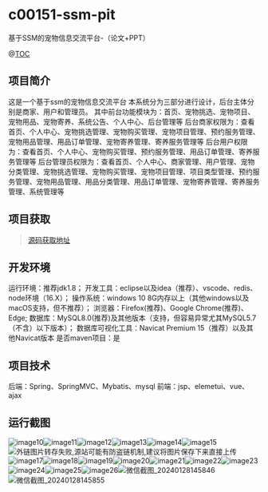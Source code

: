 # c00151-ssm-pit
基于SSM的宠物信息交流平台-（论文+PPT）



@[TOC](基于SSM的宠物信息交流平台-（论文+PPT）)
## 项目简介
这是一个基于ssm的宠物信息交流平台
本系统分为三部分进行设计，后台主体分别是商家、用户和管理员。
其中前台功能模块为：首页、宠物挑选、宠物项目、宠物用品、宠物寄养、系统公告、个人中心、后台管理等
后台商家权限为：查看首页、个人中心、宠物挑选管理、宠物购买管理、宠物项目管理、预约服务管理、宠物用品管理、用品订单管理、宠物寄养管理、寄养服务管理等
后台用户权限为：查看首页、个人中心、宠物购买管理、预约服务管理、用品订单管理、寄养服务管理等
后台管理员权限为：查看首页、个人中心、商家管理、用户管理、宠物分类管理、宠物挑选管理、宠物购买管理、宠物项目管理、项目类型管理、预约服务管理、宠物用品管理、用品分类管理、用品订单管理、宠物寄养管理、寄养服务管理、系统管理等


## 项目获取
> [源码获取地址](http://www.manoncode.cn/details?id=151)

 
## 开发环境

运行环境：推荐jdk1.8；
开发工具：eclipse以及idea（推荐）、vscode、redis、node环境（16.X）；
操作系统：windows 10 8G内存以上（其他windows以及macOS支持，但不推荐）；
浏览器：Firefox(推荐)、Google Chrome(推荐)、Edge;
数据库：MySQL8.0(推荐)及其他版本（支持，但容易异常尤其MySQL5.7（不含）以下版本）；
数据库可视化工具：Navicat Premium 15（推荐）以及其他Navicat版本
是否maven项目：是

## 项目技术
 
后端：Spring、SpringMVC、Mybatis、mysql
前端：jsp、elemetui、vue、ajax


## 运行截图
![image10](https://img-blog.csdnimg.cn/img_convert/aaee36bc54276166b4b79078340908a1.png)![image11](https://img-blog.csdnimg.cn/img_convert/7d3e52335dfc17f3674cae9448ce26ab.png)![image12](https://img-blog.csdnimg.cn/img_convert/c2f3c5f492f50dfcf1c0b6bece0eaab6.png)![image13](https://img-blog.csdnimg.cn/img_convert/1aecf0067b0bc88c8c2fd063ce434497.png)![image14](https://img-blog.csdnimg.cn/img_convert/23b14dd0d2b0aea82f3ec223567f1846.png)![image15](https://img-blog.csdnimg.cn/img_convert/1d6e5cd2397fa41a783a779e34531476.png)![外链图片转存失败,源站可能有防盗链机制,建议将图片保存下来直接上传](https://img-home.csdnimg.cn/images/20230724024159.png?origin_url=http%3A%2F%2Fmanoncode.cn%2Fsyshop%2Fprofile%2Fupload%2F2024%2F01%2F28%2F20240128145937A145.png&pos_id=img-yvNETMEM-1706433615324)![image17](https://img-blog.csdnimg.cn/img_convert/afeba8930bda8af0a761cbfc414fa670.png)![image18](https://img-blog.csdnimg.cn/img_convert/392edf19e916396369549a70102ff21e.png)![image19](https://img-blog.csdnimg.cn/img_convert/7aaa97ca673e0fe6067fa7e4c39610a1.png)![image20](https://img-blog.csdnimg.cn/img_convert/2d766bca2bfecb4d67754c60f9bd06fc.png)![image21](https://img-blog.csdnimg.cn/img_convert/a95cf830b059c017a67e9142055d3cf2.png)![image22](https://img-blog.csdnimg.cn/img_convert/8d3059299d8c0b30341a48a3d14f331d.png)![image23](https://img-blog.csdnimg.cn/img_convert/c05d92dc20d0d5ebf0dc18e96ff4dd70.png)![image24](https://img-blog.csdnimg.cn/img_convert/022f4913aa850760e3406e54734ea9d3.png)![image25](https://img-blog.csdnimg.cn/img_convert/14d2793198d64802d2eedd3aca46e80c.png)![image26](https://img-blog.csdnimg.cn/img_convert/ad95a3c79eee926ddd8944362b28a822.png)![微信截图_20240128145846](https://img-blog.csdnimg.cn/img_convert/ebe4f9f3b94e1da645bf108905b00e9f.png)![微信截图_20240128145855](https://img-blog.csdnimg.cn/img_convert/1ec70d57ea8eaa7d2595e918618b0041.png)
